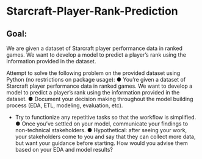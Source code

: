 # Starcraft-Player-Rank-Prediction

## Goal: 
We are given a dataset of Starcraft player performance data in ranked games. We want to develop a model to predict a player’s rank using the information provided in the dataset.

Attempt to solve the following problem on the provided dataset using Python (no restrictions on package usage):
● You’re given a dataset of Starcraft player performance data in ranked games. We want to develop a model to predict a player’s rank using the information provided in the dataset.
● Document your decision making throughout the model building process (EDA, ETL, modeling, evaluation, etc).
 - Try to functionize any repetitive tasks so that the workflow is simplified.
● Once you’ve settled on your model, communicate your findings to non-technical stakeholders.
● Hypothetical: after seeing your work, your stakeholders come to you and say that they can collect more data, but want your guidance before starting. How would you advise them based on your EDA and model results?
